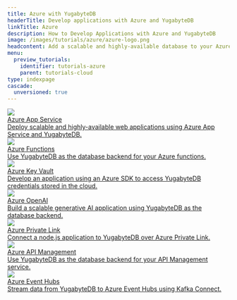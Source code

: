 ```yaml
---
title: Azure with YugabyteDB
headerTitle: Develop applications with Azure and YugabyteDB
linkTitle: Azure
description: How to Develop Applications with Azure and YugabyteDB
image: /images/tutorials/azure/azure-logo.png
headcontent: Add a scalable and highly-available database to your Azure projects
menu:
  preview_tutorials:
    identifier: tutorials-azure
    parent: tutorials-cloud
type: indexpage
cascade:
  unversioned: true
---
```


<div class="row">
  <div class="col-12 col-md-6 col-lg-12 col-xl-6">
    <a class="section-link icon-offset" href="azure-app-service/">
      <div class="head">
        <img class="icon" src="/images/tutorials/azure/icons/App-Service-Icon.svg" aria-hidden="true" />
        <div class="title">Azure App Service</div>
      </div>
      <div class="body">
        Deploy scalable and highly-available web applications using Azure App Service and YugabyteDB.
      </div>
    </a>
    </div>
    <div class="col-12 col-md-6 col-lg-12 col-xl-6">
    <a class="section-link icon-offset" href="azure-functions/">
      <div class="head">
        <img class="icon" src="/images/tutorials/azure/icons/Function-App-Icon.svg" aria-hidden="true" />
        <div class="title">Azure Functions</div>
      </div>
      <div class="body">
        Use YugabyteDB as the database backend for your Azure functions.
      </div>
    </a>
    </div>
    <div class="col-12 col-md-6 col-lg-12 col-xl-6">
    <a class="section-link icon-offset" href="azure-key-vault/">
      <div class="head">
        <img class="icon" src="/images/tutorials/azure/icons/Key-Vaults-Icon.svg" aria-hidden="true" />
        <div class="title">Azure Key Vault</div>
      </div>
      <div class="body">
        Develop an application using an Azure SDK to access YugabyteDB credentials stored in the cloud.
      </div>
    </a>
    </div>
    <div class="col-12 col-md-6 col-lg-12 col-xl-6">
    <a class="section-link icon-offset" href="azure-openai/">
      <div class="head">
        <img class="icon" src="/images/tutorials/azure/icons/OpenAI-Icon.svg" aria-hidden="true" />
        <div class="title">Azure OpenAI</div>
      </div>
      <div class="body">
        Build a scalable generative AI application using YugabyteDB as the database backend.
      </div>
    </a>
  </div>
    <div class="col-12 col-md-6 col-lg-12 col-xl-6">
    <a class="section-link icon-offset" href="azure-private-link/">
      <div class="head">
        <img class="icon" src="/images/tutorials/azure/icons/Private-Link-Icon.svg" aria-hidden="true" />
        <div class="title">Azure Private Link</div>
      </div>
      <div class="body">
        Connect a node.js application to YugabyteDB over Azure Private Link.
      </div>
    </a>
  </div>
    <div class="col-12 col-md-6 col-lg-12 col-xl-6">
    <a class="section-link icon-offset" href="azure-api-management/">
      <div class="head">
        <img class="icon" src="/images/tutorials/azure/icons/API-Management-Icon.svg" aria-hidden="true" />
        <div class="title">Azure API Management</div>
      </div>
      <div class="body">
        Use YugabyteDB as the database backend for your API Management service.
      </div>
    </a>
  </div>
    <div class="col-12 col-md-6 col-lg-12 col-xl-6">
    <a class="section-link icon-offset" href="azure-event-hubs/">
      <div class="head">
        <img class="icon" src="/images/tutorials/azure/icons/Event-Hubs-Icon.svg" aria-hidden="true" />
        <div class="title">Azure Event Hubs</div>
      </div>
      <div class="body">
        Stream data from YugabyteDB to Azure Event Hubs using Kafka Connect.
      </div>
    </a>
  </div>
</div>
